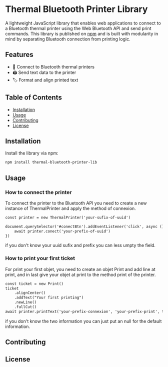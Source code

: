 # Thermal Bluetooth Printer Library

A lightweight JavaScript library that enables web applications to connect to a Bluetooth thermal printer using the Web Bluetooth API and send print commands. This library is published on [npm](https://www.npmjs.com/package/escpos-printer-bt) and is built with modularity in mind by separating Bluetooth connection from printing logic.

## Features

- 📡 Connect to Bluetooth thermal printers
- 🖨️ Send text data to the printer
- 🏷️ Format and align printed text

## Table of Contents

- [Installation](#installation)
- [Usage](#usage)
- [Contributing](#contributing)
- [License](#license)

## Installation

Install the library via npm:

```bash
npm install thermal-bluetooth-printer-lib
```

## Usage

### How to connect the printer

To connect the printer to the Bluetooth API you need to create a new instance of ThermalPrinter and apply the method of connexion. 

```html
const printer = new ThermalPrinter('your-sufix-of-uuid')

document.querySelector('#conectBtn').addEventListener('click', async () => {
    await printer.conect('your-prefix-of-uuid')
})
```

if you don't know your uuid sufix and prefix you can less umpty the field.

### How to print your first ticket

For print your first objet, you need to create an objet Print and add line at print, and in last give your objet at print to the method print of the printer. 

```html
const ticket = new Print()
ticket
    .alignCenter()
    .addText("Your first printing")
    .newLine()
    .fullCut()
await printer.printText('your-prefix-connexion', 'your-prefix-print', ticket)
```

if you don't know the two information you can just put an null for the default information.
## Contributing

## License
